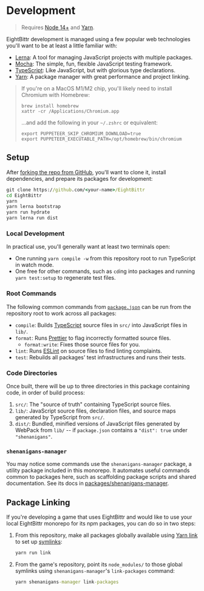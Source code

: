 # Development

> Requires [Node 14+](https://nodejs.org) and [Yarn](https://yarnpkg.com).

EightBittr development is managed using a few popular web technologies you'll want to be at least a little familiar with:

-   [Lerna](https://lerna.js.org): A tool for managing JavaScript projects with multiple packages.
-   [Mocha](https://mochajs.org): The simple, fun, flexible JavaScript testing framework.
-   [TypeScript](https://typescriptlang.org): Like JavaScript, but with glorious type declarations.
-   [Yarn](https://yarnpkg.com): A package manager with great performance and project linking.

> If you're on a MacOS M1/M2 chip, you'll likely need to install Chromium with Homebrew:
>
> ```shell
> brew install homebrew
> xattr -cr /Applications/Chromium.app
> ```
>
> ...and add the following in your `~/.zshrc` or equivalent:
>
> ```shell
> export PUPPETEER_SKIP_CHROMIUM_DOWNLOAD=true
> export PUPPETEER_EXECUTABLE_PATH=/opt/homebrew/bin/chromium
> ```

## Setup

After [forking the repo from GitHub](https://help.github.com/articles/fork-a-repo), you'll want to clone it, install dependencies, and prepare its packages for development:

```cmd
git clone https://github.com/<your-name>/EightBittr
cd EightBittr
yarn
yarn lerna bootstrap
yarn run hydrate
yarn lerna run dist
```

### Local Development

In practical use, you'll generally want at least two terminals open:

-   One running `yarn compile -w` from this repository root to run TypeScript in watch mode.
-   One free for other commands, such as `cd`ing into packages and running `yarn test:setup` to regenerate test files.

### Root Commands

The following common commands from [`package.json`](../package.json) can be run from the repository root to work across all packages:

-   `compile`: Builds [TypeScript](https://typescriptlang.org) source files in `src/` into JavaScript files in `lib/`.
-   `format`: Runs [Prettier](https://prettier.io) to flag incorrectly formatted source files.
    -   `format:write`: Fixes those source files for you.
-   `lint`: Runs [ESLint](https://eslint.org) on source files to find linting complaints.
-   `test`: Rebuilds all packages' test infrastructures and runs their tests.

### Code Directories

Once built, there will be up to three directories in this package containing code, in order of build process:

1.  `src/`: The "source of truth" containing TypeScript source files.
2.  `lib/`: JavaScript source files, declaration files, and source maps generated by TypeScript from `src/`.
3.  `dist/`: Bundled, minified versions of JavaScript files generated by WebPack from `lib/` -- if `package.json` contains a `"dist": true` under `"shenanigans"`.

### `shenanigans-manager`

You may notice some commands use the `shenanigans-manager` package, a utility package included in this monorepo.
It automates useful commands common to packages here, such as scaffolding package scripts and shared documentation.
See its docs in [packages/shenanigans-manager](../packages/shenanigans-manager/README.md).

## Package Linking

If you're developing a game that uses EightBittr and would like to use your local EightBittr monorepo for its npm packages, you can do so in two steps:

1. From this repository, make all packages globally available using [Yarn link](https://classic.yarnpkg.com/en/docs/cli/link) to set up [symlinks](https://en.wikipedia.org/wiki/Symbolic_link):

    ```cmd
    yarn run link
    ```

2. From the game's repository, point its `node_modules/` to those global symlinks using `shenanigans-manager`'s `link-packages` command:

    ```cmd
    yarn shenanigans-manager link-packages
    ```
